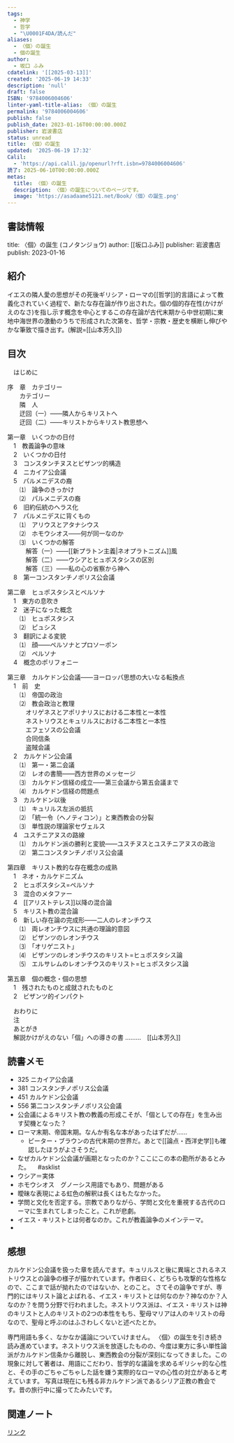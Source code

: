 ```yaml
---
tags:
  - 神学
  - 哲学
  - "\U0001F4DA/読んだ"
aliases:
  - 〈個〉の誕生
  - 個の誕生
author:
  - 坂口 ふみ
cdatelink: '[[2025-03-13]]'
created: '2025-06-19 14:33'
description: 'null'
draft: false
ISBN: '9784006004606'
linter-yaml-title-alias: 〈個〉の誕生
permalink: '9784006004606'
publish: false
publish_date: 2023-01-16T00:00:00.000Z
publisher: 岩波書店
status: unread
title: 〈個〉の誕生
updated: '2025-06-19 17:32'
Calil:
  - 'https://api.calil.jp/openurl?rft.isbn=9784006004606'
読了: 2025-06-10T00:00:00.000Z
metas:
  title: 〈個〉の誕生
  description: 〈個〉の誕生についてのページです。
  image: 'https://asadaame5121.net/Book/〈個〉の誕生.png'
---
```

## 書誌情報
title: 〈個〉の誕生 (コノタンジョウ)
author: [[坂口ふみ]]
publisher: 岩波書店
publish: 2023-01-16

## 紹介

イエスの隣人愛の思想がその死後ギリシア・ローマの[[哲学]]的言語によって教義化されていく過程で、新たな存在論が作り出された。個の個的存在性(かけがえのなさ)を指し示す概念を中心とするこの存在論が古代末期から中世初期に東地中海世界の激動のうちで形成された次第を、哲学・宗教・歴史を横断し伸びやかな筆致で描き出す。(解説=[[山本芳久]])
## 目次

　はじめに  
  
序　章　カテゴリー  
　　カテゴリー  
　　隣　人  
　　迂回（一）――隣人からキリストへ  
　　迂回（二）――キリストからキリスト教思想へ  
  
第一章　いくつかの日付  
　1　教義論争の意味  
　2　いくつかの日付  
　3　コンスタンチヌスとビザンツ的構造  
　4　ニカイア公会議  
　5　パルメニデスの裔  
　　⑴　論争のきっかけ  
　　⑵　パルメニデスの裔  
　6　旧約伝統のヘラス化  
　7　パルメニデスに背くもの  
　　⑴　アリウスとアタナシウス  
　　⑵　ホモウシオス――何が同一なのか  
　　⑶　いくつかの解答  
　　　解答（一）――[[新プラトン主義|ネオプラトニズム]]風  
　　　解答（二）――ウシアとヒュポスタシスの区別  
　　　解答（三）――私の心の省察から神へ  
　8　第一コンスタンチノポリス公会議  
  
第二章　ヒュポスタシスとペルソナ  
　1　東方の息吹き  
　2　迷子になった概念  
　　⑴　ヒュポスタシス  
　　⑵　ピュシス  
　3　翻訳による変貌  
　　⑴　顔――ペルソナとプロソーポン  
　　⑵　ペルソナ  
　4　概念のポリフォニー  
  
第三章　カルケドン公会議――ヨーロッパ思想の大いなる転換点  
　1　前　史  
　　⑴　帝国の政治  
　　⑵　教会政治と教理  
　　　オリゲネスとアポリナリスにおける二本性と一本性  
　　　ネストリウスとキュリルスにおける二本性と一本性  
　　　エフェソスの公会議  
　　　合同信条  
　　　盗賊会議  
　2　カルケドン公会議  
　　⑴　第一・第二会議  
　　⑵　レオの書簡――西方世界のメッセージ  
　　⑶　カルケドン信経の成立――第三会議から第五会議まで  
　　⑷　カルケドン信経の問題点  
　3　カルケドン以後  
　　⑴　キュリルス左派の抵抗  
　　⑵　「統一令（ヘノティコン）」と東西教会の分裂  
　　⑶　単性説の理論家セヴェルス  
　4　ユスチニアヌスの路線  
　　⑴　カルケドン派の勝利と変貌――ユスチヌスとユスチニアヌスの政治  
　　⑵　第二コンスタンチノポリス公会議  
  
第四章　キリスト教的な存在概念の成熟  
　1　ネオ・カルケドニズム  
　2　ヒュポスタシス=ペルソナ  
　3　混合のメタファー  
　4　[[アリストテレス]]以降の混合論  
　5　キリスト教の混合論  
　6　新しい存在論の完成形――二人のレオンチウス  
　　⑴　両レオンチウスに共通の理論的意図  
　　⑵　ビザンツのレオンチウス  
　　⑶　「オリゲニスト」  
　　⑷　ビザンツのレオンチウスのキリスト=ヒュポスタシス論  
　　⑸　エルサレムのレオンチウスのキリスト=ヒュポスタシス論  
  
第五章　個の概念・個の思想  
　1　残されたものと成就されたものと  
　2　ビザンツ的インパクト  
  
　おわりに  
　注  
　あとがき  
　解説かけがえのない「個」への導きの書 ………　[[山本芳久]]

## 読書メモ
- 325 ニカイア公会議　
- 381 コンスタンチノポリス公会議
- 451 カルケドン公会議
- 556 第二コンスタンチノポリス公会議
- 公会議によるキリスト教の教義の形成こそが、「個としての存在」を生み出す契機となった？
- ローマ末期、帝国末期。なんか有名な本があったはずだが……　
	- ピーター・ブラウンの古代末期の世界だ。あとで[[論点・西洋史学]]も確認したほうがよさそうだ。
- なぜカルケドン公会議が画期となったのか？ここにこの本の勘所があるとみた。 　#asklist 
- ウシア＝実体
- ホモウシオス　グノーシス用語でもあり、問題がある
- 曖昧な表現による虹色の解釈は長くはもたなかった。
- 学問と文化を否定する。宗教でありながら、学問と文化を重視する古代のローマに生まれてしまったこと。これが悲劇。
- イエス・キリストとは何者なのか。これが教義論争のメインテーマ。
- 
## 感想
カルケドン公会議を扱った章を読んでます。キュリルスと後に異端とされるネストリウスとの論争の様子が描かれています。作者曰く、どちらも攻撃的な性格なので、ここまで話が拗れたのではないか、とのこと。
さてその論争ですが、専門的にはキリスト論とよばれる、イエス・キリストとは何なのか？神なのか？人なのか？を問う分野で行われました。ネストリウス派は、イエス・キリストは神のキリストと人のキリストの2つの本性をもち、聖母マリアは人のキリストの母なので、聖母と呼ぶのはふさわしくないと述べたとか。

専門用語も多く、なかなか議論についていけません。
〈個〉の誕生を引き続き読み進めています。ネストリウス派を放逐したものの、今度は東方に多い単性論派がカルケドン信条から離脱し、東西教会の分裂が深刻になってきました。この現象に対して著者は、用語にこだわり、哲学的な議論を求めるギリシャ的な心性と、その手のごちゃごちゃした話を嫌う実際的なローマの心性の対立があると考えています。
写真は現在にも残る非カルケドン派であるシリア正教の教会です。昔の旅行中に撮ってたみたいです。
## 関連ノート

<a href="https://asadaame5121.net/9784006004606" class="u-url">リンク</a>
